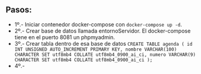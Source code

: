 ## Pasos: 

- 1º.- Iniciar contenedor docker-compose con ```docker-compose up -d```.
- 2º.- Crear base de datos llamada entornoServidor. El docker-compose tiene en el puerto 8081 un phpmyadmin.
- 3º.- Crear tabla dentro de esa base de datos 
                                ```CREATE TABLE agenda (
                                id INT UNSIGNED AUTO_INCREMENT PRIMARY KEY,
                                nombre VARCHAR(100) CHARACTER SET utf8mb4 COLLATE utf8mb4_0900_ai_ci,
                                numero VARCHAR(9) CHARACTER SET utf8mb4 COLLATE utf8mb4_0900_ai_ci
                                );```
- 4º.-
